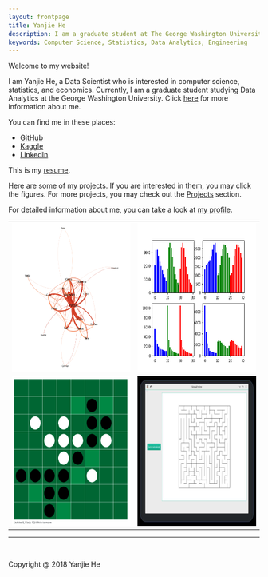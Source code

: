 ```yaml
---
layout: frontpage
title: Yanjie He
description: I am a graduate student at The George Washington University. I study the Data Analytics major in the School of Engineering and Applied Science.
keywords: Computer Science, Statistics, Data Analytics, Engineering
---
```


<p align="left">
Welcome to my website!
</p>

I am Yanjie He, a Data Scientist who is interested in computer science, statistics, and economics. Currently, I am a graduate student studying Data Analytics at the George Washington University. Click <a href="https://yanjiehe.github.io/pages/about.html">here</a> for more information about me.

You can find me in these places:
<ul>
  <li><a href="https://github.com/yanjiehe">GitHub</a></li>
  <li><a href="https://www.kaggle.com/yanjiehe">Kaggle</a></li>
  <li><a href="https://www.linkedin.com/in/yanjiehe/">LinkedIn</a></li>
</ul>

This is my <a href="{{ BASE_PATH }}/assets/resume.pdf">resume</a>.

Here are some of my projects. If you are interested in them, you may click the figures. For more projects, you may check out the <a href="{{ BASE_PATH }}/pages/projects.html">Projects</a> section.

For detailed information about me, you can take a look at <a href="{{ BASE_PATH }}/pages/profile.html">my profile</a>.


<table class="wide">
<tr>
  <td class="left">
    <a href="{{ BASE_PATH }}/_posts/2018-09-08-Text-Co-Occurrence-For-Hunger-Games.html">
        <img src="/figures/Text-Co-Occurrence-For-Hunger-Games/network_graph_greater_than_three.png" alt="Text Co-occurrence Network" title="Text Co-occurrence Network" style = "width:400px;height:300px;">
    </a>
  </td>
  <td class="right">
    <a href="https://yanjiehe.github.io/data%20science/computer%20vision/2018/09/16/Landscape-Image-Clustering-Based-On-Color-Histogram">
	<img src = "/figures/Landscape-Image-Clustering-Based-On-Color-Histogram/cluster_centers_hist.png" alt = "Cluster Centers Color Histogram" title = "Cluster Centers Color Histogram" style = "width:400px;height:300px;">
    </a>
  </td>
</tr>

<tr>
  <td class="left">
    <a href="https://github.com/YanjieHe/Reversi">
        <img src="figures/reversi.png" alt="Reversi" title="Reversi" style = "width:400px;height:300px;"/>
    </a>
  </td>
  <td class="right">
    <a href="https://github.com/YanjieHe/Maze">
        <img src="figures/maze.jpg" alt="Maze" title="Maze" style = "width:400px;height:300px;"/>
    </a>
  </td>
</tr>

</table>

<hr>

<br>

Copyright @ 2018 Yanjie He
